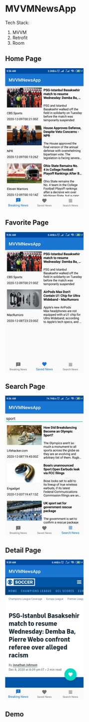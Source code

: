 # MVVMNewsApp

Tech Stack:

1. MVVM
2. Retrofit
3. Room

## Home Page
<img src="/resource/1.jpg" width="50%">

## Favorite Page
<img src="/resource/2.jpg" width="50%">

## Search Page
<img src="/resource/3.jpg" width="50%">

## Detail Page
<img src="/resource/4.jpg" width="50%">

## Demo
